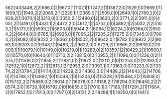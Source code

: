 5622403448,2|2|686,0|2|967,0|1|1107,1|1|1247,2|1|1387,2|0|1529,1|0|1669,1|1|1809,1|2|1949,2|2|2089,2|1|2229,1|1|2369,0|1|2509,0|0|2649,1|0|2789,2|0|2929,2|1|3070,1|2|3210,0|0|3350,2|1|3490,0|2|3630,2|0|3771,2|2|3911,0|0|4051,2|1|4191,0|1|4331,1|2|4472,2|0|4612,1|2|4752,0|0|4892,1|2|5032,2|2|5103,2|1|5173,0|0|5593,2|1|5803,0|1|5944,2|1|6084,1|2|6224,2|0|6364,0|2|6504,2|2|6644,0|0|6785,1|2|6925,0|1|7065,2|2|7205,2|1|7275,2|0|7345,0|0|7804,2|2|8082,0|0|8222,2|1|8362,0|2|8502,2|0|8642,0|1|8782,1|0|8922,2|2|9063,1|0|9203,0|2|9343,1|1|9483,2|2|9622,0|0|9729,2|1|9869,2|2|9939,1|2|10009,1|1|10079,1|0|10149,0|0|10219,0|1|10289,0|2|10359,1|2|10429,2|1|10500,1|0|10570,0|0|10640,0|1|10710,2|2|10815,0|0|10955,2|1|11096,0|0|11236,0|2|11375,1|1|11516,0|2|11655,2|1|11831,0|2|11972,0|1|12112,0|0|12253,0|2|12393,1|2|12532,1|0|12672,2|1|12813,1|2|12953,2|0|13093,1|0|13163,0|0|13233,0|2|13374,2|2|13794,2|1|14114,0|2|14239,2|0|14363,0|0|14488,2|2|14643,1|2|14706,0|2|14768,2|1|14892,1|0|15048,2|0|15204,0|2|15328,1|0|15484,2|2|15608,0|0|15732,2|2|15889,0|2|16014,0|1|16076,0|0|16138,2|1|16294,0|0|16450,2|2|16574,2|0|16730,1|0|16792,0|0|16855,0|2|17010,1|0|17166,1|1|17291,2|1|17664,2|0|17852,1|0|17913,0|0|17977,0|2|18131,2|2|18288,1|1|18350,0|0|18412
